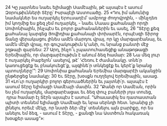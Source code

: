 24 Կը յայտնես նաեւ ելիմացի Սամէային, թէ այսպէս է ասում Զօրութիւնների Տէրը՝ Իսրայէլի Աստուածը.
25 «Դու իմ անունից նամակներ ես ուղարկել Երուսաղէմ՝ ամբողջ ժողովրդին, - մինչդեռ իմ կողմից ես քեզ չեմ ուղարկել, - նաեւ Մաաս քահանայի որդի Սոփոնիային, ինչպէս եւ բոլոր քահանաներին եւ ասել, 26 “Տէրը քեզ քահանայ կարգեց Յովիդիա քահանայի փոխարէն, որպէսզի Տիրոջ Տանը վերակացու լինես ամէն մարդու վրայ, որ կը մարգարէանայ, եւ ամէն մէկի վրայ, որ գուշակութիւն կ՚անի, ու նրանց բանտի մէջ շղթայի զարնես: 27 Արդ, ինչո՞ւ չպատուհասեցիք անաթոթացի Երեմիային, որ մարգարէութիւն է անում ձեզ համար: 28 Նա մեզ լուր է ուղարկել Բաբելոն՝ ասելով, թէ՝ ‘Հեռու է ժամանակը. տնե՛ր կառուցեցէք եւ բնակուեցէ՛ք, այգինե՛ր տնկեցէք եւ կերէ՛ք նրանց պտուղները’”:
29 Սոփոնիա քահանան Երեմիա մարգարէի ականջին ընթերցեց նամակը: 30 Եւ Տէրը, խօսքն ուղղելով Երեմիային, ասաց.
31 «Լո՛ւր ուղարկիր բոլոր գերուածներին եւ յայտնի՛ր. այսպէս է ասում Տէրը ելիմացի Սամէայի մասին.
32 “Քանի որ Սամէան, որին ես չեմ ուղարկել, մարգարէացաւ եւ ձեզ փուչ բաների յոյս տուեց,  դրա համար էլ Տէրն այսպէս է ասում. “Ահաւասիկ ես դատաստան պիտի տեսնեմ ելիմացի Սամէայի եւ նրա սերնդի հետ. նրանից չի լինելու որեւէ մէկը, որ նստի ձեր մէջ՝ տեսնելու այն բարիքը, որ ես անելու եմ ձեզ, - ասում է Տէրը, - քանզի նա Աստծուն հակառակ խօսքեր ասաց”»:
